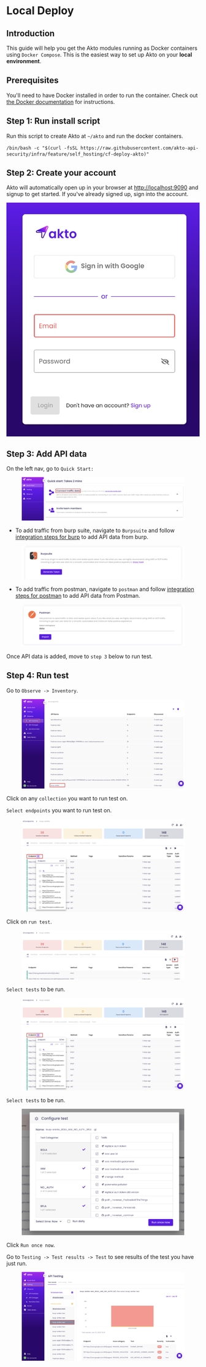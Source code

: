 # Local Deploy

## **Introduction**

This guide will help you get the Akto modules running as Docker containers using `Docker Compose`. This is the easiest way to set up Akto on your **local environment**.

## Prerequisites

You'll need to have Docker installed in order to run the container. Check out [the Docker documentation](https://docs.docker.com/install/) for instructions.

## Step 1: Run install script

Run this script to create Akto at `~/akto` and run the docker containers.&#x20;

```
/bin/bash -c "$(curl -fsSL https://raw.githubusercontent.com/akto-api-security/infra/feature/self_hosting/cf-deploy-akto)"
```

## Step 2: Create your account

Akto will automatically open up in your browser at [http://localhost:9090](http://localhost:9090) and signup to get started. If you've already signed up, sign into the account.

![](<../../.gitbook/assets/Screen Shot 2023-01-10 at 3.48.28 PM.png>)

## Step 3: Add API data

On the left nav, go to `Quick Start:`

<figure><img src="../../.gitbook/assets/Frame 11 (1).png" alt=""><figcaption></figcaption></figure>

* To add traffic from burp suite, navigate to `Burpsuite` and follow [integration steps for burp](broken-reference) to add API data from burp.

<figure><img src="../../.gitbook/assets/Screen Shot 2023-01-10 at 5.03.56 PM.png" alt=""><figcaption></figcaption></figure>

* To add traffic from postman, navigate to `postman` and follow [integration steps for postman](../../add-api-data/integrations/postman.md) to add API data from Postman.

<figure><img src="../../.gitbook/assets/Screen Shot 2023-01-10 at 5.12.55 PM.png" alt=""><figcaption></figcaption></figure>

Once API data is added, move to `step 3` below to run test.

## Step 4: Run test

Go to `Observe -> Inventory`.

<figure><img src="../../.gitbook/assets/Frame 20 (2).png" alt=""><figcaption></figcaption></figure>

Click on any `collection` you want to run test on.

`Select endpoints` you want to run test on.

<figure><img src="../../.gitbook/assets/Frame 21 (1).png" alt=""><figcaption></figcaption></figure>

Click on `run test`.

<figure><img src="../../.gitbook/assets/Frame 22 (1).png" alt=""><figcaption></figcaption></figure>

`Select tests` to be run.

<figure><img src="../../.gitbook/assets/Frame 21 (1).png" alt=""><figcaption></figcaption></figure>

`Select tests` to be run.

<figure><img src="../../.gitbook/assets/Screen Shot 2023-01-10 at 5.26 1.png" alt=""><figcaption></figcaption></figure>

Click `Run once now`.

Go to `Testing -> Test results -> Test` to see results of the test you have just run.

<figure><img src="../../.gitbook/assets/Frame 23 (1).png" alt=""><figcaption></figcaption></figure>
